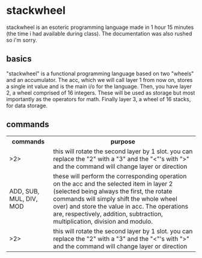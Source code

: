 <h1>stackwheel</h1>
stackwheel is an esoteric programming language made in 1 hour 15 minutes (the time i had available during class). The documentation was also rushed so i'm sorry.
<h2>basics</h2>
"stackwheel" is a functional programming language based on two "wheels" and an accumulator. The acc, which we will call layer 1 from now on, stores a single int value and is the main i/o for the language. Then, you have layer 2, a wheel comprised of 16 integers. These will be used as storage but most importantly as the operators for math. Finally layer 3, a wheel of 16 stacks, for data storage.
<h2>commands</h2>
<table>
  <tr>
  <th>commands</th>
  <th>purpose</th>
  </tr>
  <tr>
  <td>>2></td>
  <td>this will rotate the second layer by 1 slot. you can replace the "2" with a "3" and the "<"'s with ">" and the command will change layer or direction</td>
  </tr>
    <tr>
  <td>ADD, SUB, MUL, DIV, MOD</td>
  <td>these will perform the corresponding operation  on the acc and the selected item in layer 2 (selected being always the first, the rotate commands will simply shift the whole wheel over) and store the value in acc. The operations are, respectively, addition, subtraction, multiplication, division and modulo.</td>
  </tr>
    <tr>
  <td>>2></td>
  <td>this will rotate the second layer by 1 slot. you can replace the "2" with a "3" and the "<"'s with ">" and the command will change layer or direction</td>
  </tr>
</table>
